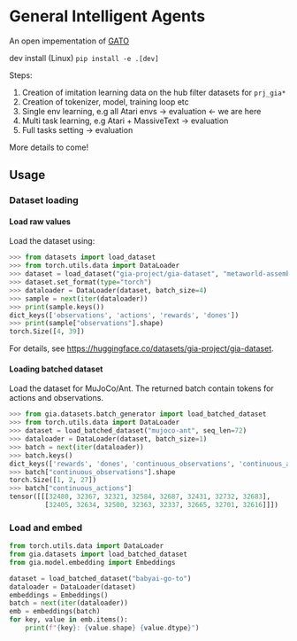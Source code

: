 # General Intelligent Agents

An open impementation of [GATO](https://www.deepmind.com/publications/a-generalist-agent)


dev install  (Linux)
`pip install -e .[dev]`

Steps:

1. Creation of imitation learning data on the hub filter datasets for `prj_gia*`
2. Creation of tokenizer, model, training loop etc
3. Single env learning, e.g all Atari envs -> evaluation  <- we are here
4. Multi task learning, e.g Atari + MassiveText -> evaluation
5. Full tasks setting -> evaluation

More details to come!

## Usage

### Dataset loading

#### Load raw values

Load the dataset using:

```python
>>> from datasets import load_dataset
>>> from torch.utils.data import DataLoader
>>> dataset = load_dataset("gia-project/gia-dataset", "metaworld-assembly-v2", split="train")
>>> dataset.set_format(type="torch")
>>> dataloader = DataLoader(dataset, batch_size=4)
>>> sample = next(iter(dataloader))
>>> print(sample.keys()) 
dict_keys(['observations', 'actions', 'rewards', 'dones'])
>>> print(sample["observations"].shape)
torch.Size([4, 39])
```

For details, see https://huggingface.co/datasets/gia-project/gia-dataset.

#### Loading batched dataset

Load the dataset for MuJoCo/Ant. The returned batch contain tokens for actions and observations.

```python
>>> from gia.datasets.batch_generator import load_batched_dataset
>>> from torch.utils.data import DataLoader
>>> dataset = load_batched_dataset("mujoco-ant", seq_len=72)
>>> dataloader = DataLoader(dataset, batch_size=1)
>>> batch = next(iter(dataloader))
>>> batch.keys()
dict_keys(['rewards', 'dones', 'continuous_observations', 'continuous_actions', 'continuous_observations_loss_mask', 'continuous_actions_loss_mask', 'rewards_attention_mask', 'dones_attention_mask', 'continuous_observations_attention_mask', 'continuous_actions_attention_mask'])
>>> batch["continuous_observations"].shape
torch.Size([1, 2, 27])
>>> batch["continuous_actions"]
tensor([[[32480, 32367, 32321, 32584, 32687, 32431, 32732, 32683],
         [32405, 32634, 32500, 32363, 32337, 32665, 32701, 32616]]])
```

### Load and embed

```python
from torch.utils.data import DataLoader
from gia.datasets import load_batched_dataset
from gia.model.embedding import Embeddings

dataset = load_batched_dataset("babyai-go-to")
dataloader = DataLoader(dataset)
embeddings = Embeddings()
batch = next(iter(dataloader))
emb = embeddings(batch)
for key, value in emb.items():
    print(f"{key}: {value.shape} {value.dtype}")
```
